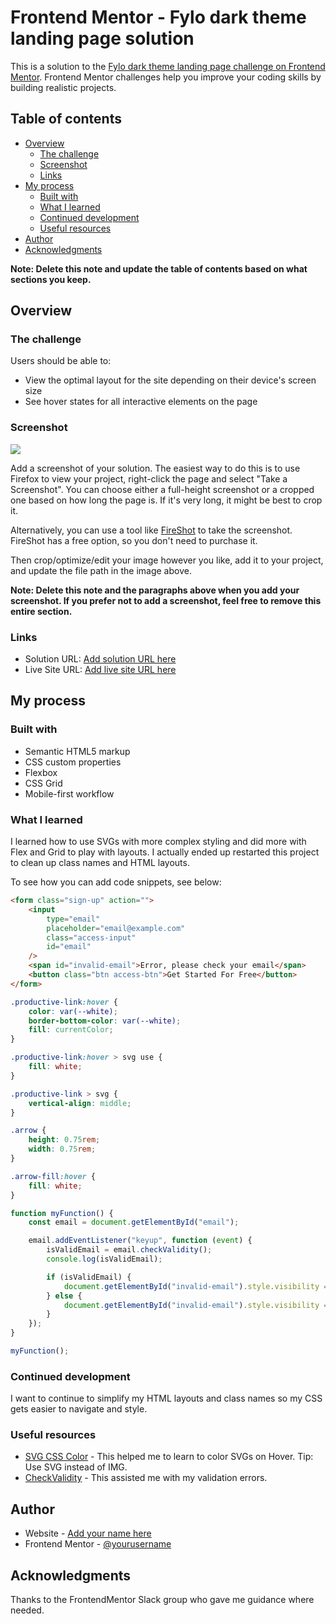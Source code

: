 # Frontend Mentor - Fylo dark theme landing page solution

This is a solution to the [Fylo dark theme landing page challenge on Frontend Mentor](https://www.frontendmentor.io/challenges/fylo-dark-theme-landing-page-5ca5f2d21e82137ec91a50fd). Frontend Mentor challenges help you improve your coding skills by building realistic projects.

## Table of contents

- [Overview](#overview)
  - [The challenge](#the-challenge)
  - [Screenshot](#screenshot)
  - [Links](#links)
- [My process](#my-process)
  - [Built with](#built-with)
  - [What I learned](#what-i-learned)
  - [Continued development](#continued-development)
  - [Useful resources](#useful-resources)
- [Author](#author)
- [Acknowledgments](#acknowledgments)

**Note: Delete this note and update the table of contents based on what sections you keep.**

## Overview

### The challenge

Users should be able to:

- View the optimal layout for the site depending on their device's screen size
- See hover states for all interactive elements on the page

### Screenshot

![](./screenshot.jpg)

Add a screenshot of your solution. The easiest way to do this is to use Firefox to view your project, right-click the page and select "Take a Screenshot". You can choose either a full-height screenshot or a cropped one based on how long the page is. If it's very long, it might be best to crop it.

Alternatively, you can use a tool like [FireShot](https://getfireshot.com/) to take the screenshot. FireShot has a free option, so you don't need to purchase it.

Then crop/optimize/edit your image however you like, add it to your project, and update the file path in the image above.

**Note: Delete this note and the paragraphs above when you add your screenshot. If you prefer not to add a screenshot, feel free to remove this entire section.**

### Links

- Solution URL: [Add solution URL here](https://your-solution-url.com)
- Live Site URL: [Add live site URL here](https://your-live-site-url.com)

## My process

### Built with

- Semantic HTML5 markup
- CSS custom properties
- Flexbox
- CSS Grid
- Mobile-first workflow

### What I learned

I learned how to use SVGs with more complex styling and did more with Flex and Grid to play with layouts. I actually ended up restarted this project to clean up class names and HTML layouts.

To see how you can add code snippets, see below:

```html
<form class="sign-up" action="">
	<input
		type="email"
		placeholder="email@example.com"
		class="access-input"
		id="email"
	/>
	<span id="invalid-email">Error, please check your email</span>
	<button class="btn access-btn">Get Started For Free</button>
</form>
```

```css
.productive-link:hover {
	color: var(--white);
	border-bottom-color: var(--white);
	fill: currentColor;
}

.productive-link:hover > svg use {
	fill: white;
}

.productive-link > svg {
	vertical-align: middle;
}

.arrow {
	height: 0.75rem;
	width: 0.75rem;
}

.arrow-fill:hover {
	fill: white;
}
```

```js
function myFunction() {
	const email = document.getElementById("email");

	email.addEventListener("keyup", function (event) {
		isValidEmail = email.checkValidity();
		console.log(isValidEmail);

		if (isValidEmail) {
			document.getElementById("invalid-email").style.visibility = "hidden";
		} else {
			document.getElementById("invalid-email").style.visibility = "visible";
		}
	});
}

myFunction();
```

### Continued development

I want to continue to simplify my HTML layouts and class names so my CSS gets easier to navigate and style.

### Useful resources

- [SVG CSS Color](https://css-tricks.com/change-color-of-svg-on-hover/) - This helped me to learn to color SVGs on Hover. Tip: Use SVG instead of IMG.
- [CheckValidity](https://developer.mozilla.org/en-US/docs/Web/API/HTMLSelectElement/checkValidity) - This assisted me with my validation errors.

## Author

- Website - [Add your name here](https://www.kevincanderson.dev)
- Frontend Mentor - [@yourusername](https://www.frontendmentor.io/profile/lemonstain)

## Acknowledgments

Thanks to the FrontendMentor Slack group who gave me guidance where needed.

